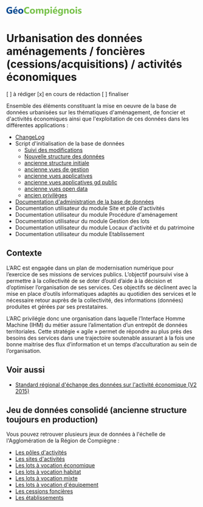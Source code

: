 ![picto](https://github.com/sigagglocompiegne/orga_gest_igeo/blob/master/doc/img/geocompiegnois_2020_reduit_v2.png)

# Urbanisation des données aménagements / foncières (cessions/acquisitions) / activités économiques

[ ] à rédiger [x] en cours de rédaction [ ] finaliser

Ensemble des éléments constituant la mise en oeuvre de la base de données urbanisées sur les thématiques d'aménagement, de foncier et d'activités économiques ainsi que l'exploitation de ces données dans les différentes applications :

- [ChangeLog](gabarit/livrables.md)
- Script d'initialisation de la base de données
  * [Suivi des modifications](bdd/afe_00_trace.sql)
  * [Nouvelle structure des données](bdd/afe_101_squelette.sql)
  * [ancienne  structure initiale](bdd/afe_10_squelette.sql)
  * [ancienne  vues de gestion](bdd/afe_20_vues_gestion.sql)
  * [ancienne vues applicatives](bdd/afe_21_vues_xapps.sql)
  * [ancienne vues applicatives gd public](bdd/afe_22_vues_xapps_pub.sql)
  * [ancienne vues open data](bdd/afe_23_vues_xopendate.sql)
  * [ancien privilèges](bdd/afe_99_grant.sql)  
- [Documentation d'administration de la base de données](bdd/doc_admin_bd_amt_fon_eco.md)
- Documentation utilisateur du module Site et pôle d'activités
- Documentation utilisateur du module Procédure d'aménagement
- Documentation utilisateur du module Gestion des lots
- Documentation utilisateur du module Locaux d'activité et du patrimoine
- Documentation utilisateur du module Etablissement



## Contexte

L’ARC est engagée dans un plan de modernisation numérique pour l’exercice de ses missions de services publics. L’objectif poursuivi vise à permettre à la collectivité de se doter d’outil d’aide à la décision et d’optimiser l’organisation de ses services. Ces objectifs se déclinent avec la mise en place d’outils informatiques adaptés au quotidien des services et le nécessaire retour auprès de la collectivité, des informations (données) produites et gérées par ses prestataires. 

L’ARC privilégie donc une organisation dans laquelle l’Interface Homme Machine (IHM) du métier assure l’alimentation d’un entrepôt de données territoriales. Cette stratégie « agile » permet de répondre au plus près des besoins des services dans une trajectoire soutenable assurant à la fois une bonne maitrise des flux d’information et un temps d’acculturation au sein de l’organisation.

## Voir aussi

- [Standard régional d'échange des données sur l'activité économique (V2 2015)](https://geo.compiegnois.fr/documents/metiers/eco/modele_groupe_activite_economique_version2_2015.pdf)


## Jeu de données consolidé (ancienne structure toujours en production)

Vous pouvez retrouver plusieurs jeux de données à l'échelle de l'Agglomération de la Région de Compiègne :
 * [Les pôles d'activités](https://geo.compiegnois.fr/geonetwork/srv/fre/catalog.search#/metadata/8db8e6ee-0f87-4926-a559-4769c01ddb28)
 * [Les sites d'activités](https://geo.compiegnois.fr/geonetwork/srv/fre/catalog.search#/metadata/8653f903-ccf8-42a9-a298-90f24d7ee0e0)
 * [Les lots à vocation économique](https://geo.compiegnois.fr/geonetwork/srv/fre/catalog.search#/metadata/b62edffb-14bb-4460-8f4e-3c1dc2bcd368)
 * [Les lots à vocation habitat](https://geo.compiegnois.fr/geonetwork/srv/fre/catalog.search#/metadata/289f9a02-fd1e-4df1-9710-188e17758082)
 * [Les lots à vocation mixte](https://geo.compiegnois.fr/geonetwork/srv/fre/catalog.search#/metadata/f2336765-c302-49ae-9c82-ad02227fd52d)
 * [Les lots à vocation d'équipement](https://geo.compiegnois.fr/geonetwork/srv/fre/catalog.search#/metadata/b54beae3-822d-4bc7-867c-84b8c26c596e)
 * [Les cessions foncières](https://geo.compiegnois.fr/geonetwork/srv/fre/catalog.search#/metadata/e35607f5-ff9b-4d34-a4f5-7d1d87671f41)
 * [Les établissements](https://geo.compiegnois.fr/geonetwork/srv/fre/catalog.search#/metadata/b1344995-4703-41ac-8867-ac2a398666b1)
